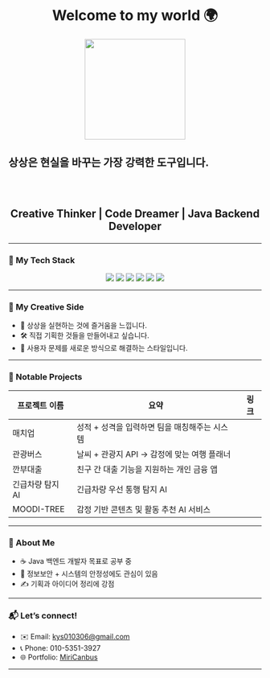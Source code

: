 <h1 align="center">Welcome to my world 🌍</h1>

<p align="center">
<img src="https://cdn.pixabay.com/animation/2022/10/12/22/41/22-41-33-918_512.gif" width="200"/></br>
<h2>상상은 현실을 바꾸는 가장 강력한 도구입니다.<h2> <br/>
</p>

<p align="center">
  <b>Creative Thinker</b> | <b>Code Dreamer</b> | <b>Java Backend Developer</b>
</p>

---

### 🚀 My Tech Stack
<div align="center">
  <img src="https://img.shields.io/badge/JAVA-007396?style=for-the-badge&logo=java&logoColor=white"/>  
  <img src="https://img.shields.io/badge/HTML5-E34F26?style=for-the-badge&logo=html5&logoColor=white"/>  
  <img src="https://img.shields.io/badge/JAVASCRIPT-F7DF1E?style=for-the-badge&logo=javascript&logoColor=black"/>  
  <img src="https://img.shields.io/badge/REACT-61DAFB?style=for-the-badge&logo=react&logoColor=black"/>  
  <img src="https://img.shields.io/badge/NODE.JS-339933?style=for-the-badge&logo=node.js&logoColor=white"/>  
  <img src="https://img.shields.io/badge/GITHUB-F05032?style=for-the-badge&logo=git&logoColor=white"/>  
</div>

---

### 🎨 My Creative Side
- 🎈 상상을 실현하는 것에 즐거움을 느낍니다.  
- 🛠 직접 기획한 것들을 만들어내고 싶습니다.  
- 🧠 사용자 문제를 새로운 방식으로 해결하는 스타일입니다.

---

### 🧩 Notable Projects

| 프로젝트 이름 | 요약 | 링크 |
|---------------|------|-------------------------|
| 매치업 | 성적 + 성격을 입력하면 팀을 매칭해주는 시스템 |  |
| 관광버스 | 날씨 + 관광지 API → 감정에 맞는 여행 플래너 |  |
| 깐부대출 | 친구 간 대출 기능을 지원하는 개인 금융 앱 |  |
| 긴급차량 탐지 AI | 긴급차량 우선 통행 탐지 AI |  |
| MOODI-TREE | 감정 기반 콘텐츠 및 활동 추천 AI 서비스 |  |

---

### 👤 About Me
- ☕ Java 백엔드 개발자 목표로 공부 중  
- 🧩 정보보안 + 시스템의 안정성에도 관심이 있음
- ✍️ 기획과 아이디어 정리에 강점

---

### 📬 Let’s connect!

- ✉️ Email: [kys010306@gmail.com](mailto:kys010306@gmail.com)  
- 📞 Phone: 010-5351-3927  
- 🌐 Portfolio: [MiriCanbus](https://your-portfolio-url.com)

---
